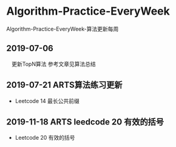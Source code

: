 # Algorithm-Practice-EveryWeek
Algorithm-Practice-EveryWeek-算法更新每周


## 2019-07-06 
　更新TopN算法 参考文章见算法总结

## 2019-07-21 ARTS算法练习更新

- Leetcode 14 最长公共前缀

## 2019-11-18 ARTS leedcode 20  有效的括号
- Leetcode 20 有效的括号
